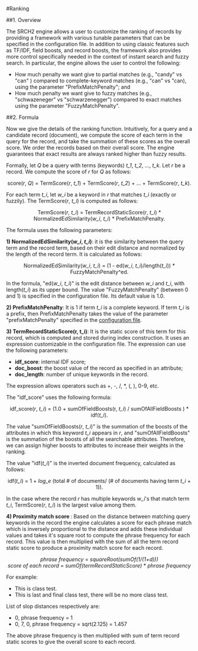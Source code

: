 #Ranking

##1. Overview

The SRCH2 engine allows a user to customize the ranking of records by providing a framework with various tunable parameters that can be specified in the configuration file. In addition to using classic features such as TF/IDF, field boosts, and record boosts, the framework also provides more control specifically needed in the context of instant search and fuzzy search. In particular, the engine allows the user to control the following:

- How much penalty we want give to partial matches (e.g., "candy" vs "can" ) compared to complete-keyword matches (e.g., "can" vs "can), using the parameter "PrefixMatchPenalty"; and
- How much penalty we want give to fuzzy matches (e.g., "schwazeneger" vs "schwarzenegger") compared to exact matches using the parameter "FuzzyMatchPenalty".

##2. Formula

Now we give the details of the ranking function. Intuitively, for a query and a candidate record (document), we compute the score of each term in the query for the record, and take the summation of these scores as the overall score. We order the records based on their overall score. The engine guarantees that exact results are always ranked higher than fuzzy results.

Formally, let <i>Q</i> be a query with terms (keywords) <i>t_1</i>, <i>t_2</i>, ..., <i>t_k</i>. Let <i>r</i> be a record. We compute the score of <i>r</i> for <i>Q</i> as follows:

<center> score(<i>r</i>, <i>Q</i>) = TermScore(<i>r</i>, <i>t_1</i>) + TermScore(<i>r</i>, <i>t_2</i>) + ... + TermScore(<i>r</i>, <i>t_k</i>).</center>

For each term <i>t_i</i>, let <i>w_i</i> be a keyword in <i>r</i> that matches <i>t_i</i> (exactly or fuzzily). The TermScore(<i>r</i>, <i>t_i</i>) is computed as follows:

<center> TermScore(<i>r</i>, <i>t_i</i>) = TermRecordStaticScore(<i>r</i>, <i>t_i</i>) * NormalizedEdSimilarity(<i>w_i</i>, <i>t_i</i>) * PrefixMatchPenalty.</center>

The formula uses the following parameters:

<b>1) NormalizedEdSimilarity(<i>w_i</i>, <i>t_i</i>)</b>: it is the similarity between the query term and the record term, based on their edit distance and normalized by the length of the record term. It is calculated as follows:

<center> NormalizedEdSimilarity(<i>w_i</i>, <i>t_i</i>) = (1 - ed(<i>w_i</i>, <i>t_i</i>)/length(<i>t_i</i>)) * FuzzyMatchPenalty^ed. </center>

In the formula, "ed(<i>w_i</i>, <i>t_i</i>)" is the edit distance between <i>w_i</i> and <i>t_i</i>, with length(<i>t_i</i>) as its upper bound. The value "FuzzyMatchPenalty" (between 0 and 1) is specified in the configuration file. Its default value is 1.0.

<b>2) PrefixMatchPenalty</b>: It is 1 if term <i>t_i</i> is a complete keyword. If term <i>t_i</i> is a prefix, then PrefixMatchPenalty takes the value of the parameter "prefixMatchPenalty" specified in the [configuration file](../example-demo/srch2-config.xml).

<b>3) TermRecordStaticScore(r, t_i)</b>: It is the static score of this term for this record, which is computed and stored during index construction. It uses an expression customizable in the configuration file. The expression can use the following parameters:

- <b>idf_score</b>: internal IDF score;
- <b>doc_boost</b>: the boost value of the record as specified in an attribute;
- <b>doc_length</b>: number of unique keywords in the record.

The expression allows operators such as +, -, /, *, (, ), 0-9, etc.

The "idf_score" uses the following formula:

<center> idf_score(<i>r</i>, <i>t_i</i>) = (1.0 + sumOfFieldBoosts(r, <i>t_i</i>) / sumOfAllFieldBoosts ) * idf(<i>t_i</i>).</center>

The value "sumOfFieldBoosts(<i>r</i>, <i>t_i</i>)" is the summation of the boosts of the attributes in which this keyword <i>t_i</i> appears in <i>r</i>, and "sumOfAllFieldBoosts" is the summation of the boosts of all the searchable attributes. Therefore, we can assign higher boosts to attributes to increase their weights in the ranking.

The value "idf(<i>t_i</i>)" is the inverted document frequency, calculated as follows:

<center>idf(<i>t_i</i>) = 1 + <i>log_e</i> (total # of documents/ (# of documents having term <i>t_i</i> + 1)).</center>

In the case where the record <i>r</i> has multiple keywords <i>w_i</i>'s that match term <i>t_i</i>, TermScore(<i>r</i>, <i>t_i</i>) is the largest value among them.

<b>4) Proximity match score </b>: Based on the distance between matching query keywords in the record the engine calculates a score for each phrase match which is inversely proportional to the distance and adds these individual values and takes it's square root to compute the phrase frequency for each record. This value is then multiplied with the sum of all the term record static score to produce a proximity match score for each record.
<center><i>phrase frequency</i> = <i>squareRoot(sumOf(1/(1+d)))</i></center>
<center><i>score of each record</i> = <i>sumOf(termRecordStaticScore)</i> * <i>phrase frequency</i> </center>

For example:

- This is class test.
- This is last and final class test, there will be no more class test.

List of slop distances respectively are:

- 0, phrase frequency = 1
- 0, 7, 0, phrase frequency = sqrt(2.125) = 1.457

The above phrase frequency is then multiplied with sum of term record static scores to give the overall score to each record.










